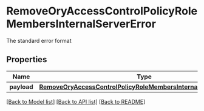 # RemoveOryAccessControlPolicyRoleMembersInternalServerError

The standard error format
## Properties
Name | Type | Description | Notes
------------ | ------------- | ------------- | -------------
**payload** | [**RemoveOryAccessControlPolicyRoleMembersInternalServerErrorBody**](RemoveOryAccessControlPolicyRoleMembersInternalServerErrorBody.md) |  | [optional] 

[[Back to Model list]](../README.md#documentation-for-models) [[Back to API list]](../README.md#documentation-for-api-endpoints) [[Back to README]](../README.md)


